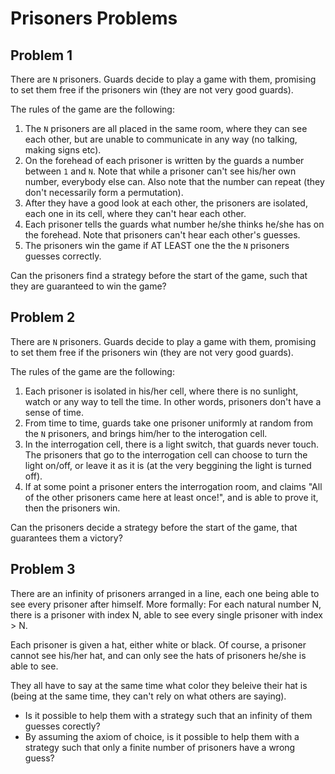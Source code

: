 # Prisoners Problems

## Problem 1

There are `N` prisoners. Guards decide to play a game with them, promising to set them free if the prisoners win (they are not very good guards).

The rules of the game are the following:

1. The `N` prisoners are all placed in the same room, where they can see each other, but are unable to communicate in any way (no talking, making signs etc).
2. On the forehead of each prisoner is written by the guards a number between `1` and `N`. Note that while a prisoner can't see his/her own number, everybody else can. Also note that the number can repeat (they don't necessarily form a permutation).
3. After they have a good look at each other, the prisoners are isolated, each one in its cell, where they can't hear each other.
4. Each prisoner tells the guards what number he/she thinks he/she has on the forehead. Note that prisoners can't hear each other's guesses.
5. The prisoners win the game if AT LEAST one the the `N` prisoners guesses correctly. 

Can the prisoners find a strategy before the start of the game, such that they are guaranteed to win the game?

## Problem 2

There are `N` prisoners. Guards decide to play a game with them, promising to set them free if the prisoners win (they are not very good guards).

The rules of the game are the following:

1. Each prisoner is isolated in his/her cell, where there is no sunlight, watch or any way to tell the time. In other words, prisoners don't have a sense of time.
2. From time to time, guards take one prisoner uniformly at random from the `N` prisoners, and brings him/her to the interogation cell.
3. In the interrogation cell, there is a light switch, that guards never touch. The prisoners that go to the interrogation cell can choose to turn the light on/off, or leave it as it is (at the very beggining the light is turned off).
4. If at some point a prisoner enters the interrogation room, and claims "All of the other prisoners came here at least once!", and is able to prove it, then the prisoners win.

Can the prisoners decide a strategy before the start of the game, that guarantees them a victory?

## Problem 3

There are an infinity of prisoners arranged in a line, each one being able to see every prisoner after himself.
More formally: For each natural number N, there is a prisoner with index N, able to see every single prisoner with index > N.

Each prisoner is given a hat, either white or black. Of course, a prisoner cannot see his/her hat, and can only see the hats of prisoners he/she is able to see.

They all have to say at the same time what color they beleive their hat is (being at the same time, they can't rely on what others are saying).

 * Is it possible to help them with a strategy such that an infinity of them guesses corectly?
 * By assuming the axiom of choice, is it possible to help them with a strategy such that only a finite number of prisoners have a wrong guess?




